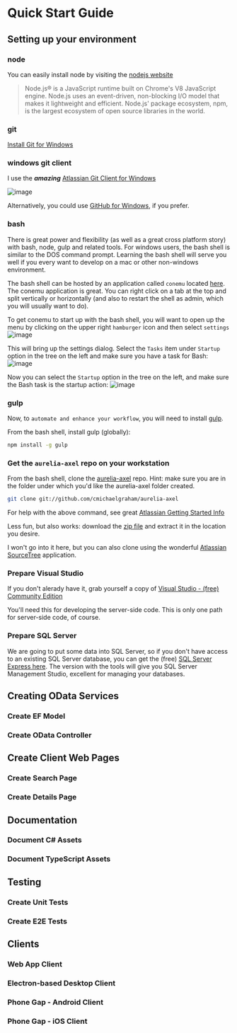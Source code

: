 # Quick Start Guide

## Setting up your environment

### node

You can easily install node by visiting the [nodejs website](https://nodejs.org/en/)

> Node.js® is a JavaScript runtime built on Chrome's V8 JavaScript engine. Node.js uses an event-driven, non-blocking I/O model that makes it lightweight and efficient. Node.js' package ecosystem, npm, is the largest ecosystem of open source libraries in the world.

### git

[Install Git for Windows](http://git-scm.com/download/win)

### windows git client

I use the ***amazing*** [Atlassian Git Client for Windows](https://www.atlassian.com/software/sourcetree/overview/)

![image](https://cloud.githubusercontent.com/assets/10272832/13898503/b840b87c-ed98-11e5-8516-8a04297be101.png)

Alternatively, you could use [GitHub for Windows](https://windows.github.com/), if you prefer.


### bash

There is great power and flexibility (as well as a great cross platform story) with bash, node, gulp and related tools.  For windows users, the bash shell is similar to the DOS command prompt.  Learning the bash shell will serve you well if you every want to develop on a mac or other non-windows environment.

The bash shell can be hosted by an application called `conemu` located [here](https://conemu.github.io/).  The conemu application is great.  You can right click on a tab at the top and split vertically or horizontally (and also to restart the shell as admin, which you will usually want to do).

To get conemu to start up with the bash shell, you will want to open up the menu by clicking on the upper right `hamburger` icon and then select `settings`
![image](https://cloud.githubusercontent.com/assets/10272832/13898408/caa2c878-ed95-11e5-9acd-e91e0e9cfb2a.png)

This will bring up the settings dialog.  Select the `Tasks` item under `Startup` option in the tree on the left and make sure you have a task for Bash:
![image](https://cloud.githubusercontent.com/assets/10272832/13898433/6dbbdc02-ed96-11e5-8950-239aeaf3dbef.png)

Now you can select the `Startup` option in the tree on the left, and make sure the Bash task is the startup action:
![image](https://cloud.githubusercontent.com/assets/10272832/13898442/ad8078e8-ed96-11e5-8f62-a173319dd76c.png)

### gulp

Now, to `automate and enhance your workflow`, you will need to install [gulp](http://gulpjs.com/).

From the bash shell, install gulp (globally):

```bash
npm install -g gulp
```

### Get the `aurelia-axel` repo on your workstation

From the bash shell, clone the [aurelia-axel](https://github.com/cmichaelgraham/aurelia-axel) repo.  Hint: make sure you are in the folder under which you'd like the aurelia-axel folder created.

```bash
git clone git://github.com/cmichaelgraham/aurelia-axel
```

For help with the above command, see great [Atlassian Getting Started Info](https://www.atlassian.com/git/tutorials/setting-up-a-repository/git-clone)

Less fun, but also works: download the [zip file](https://github.com/cmichaelgraham/aurelia-axel/archive/master.zip) and extract it in the location you desire.

I won't go into it here, but you can also clone using the wonderful [Atlassian SourceTree](https://www.atlassian.com/software/sourcetree/overview/) application.

### Prepare Visual Studio

If you don't alerady have it, grab yourself a copy of [Visual Studio - (free) Community Edition](https://www.visualstudio.com/products/visual-studio-community-vs)

You'll need this for developing the server-side code.  This is only one path for server-side code, of course.

### Prepare SQL Server

We are going to put some data into SQL Server, so if you don't have access to an existing SQL Server database, you can get the (free) [SQL Server Express here](https://www.microsoft.com/en-us/server-cloud/products/sql-server-editions/sql-server-express.aspx).  The version with the tools will give you SQL Server Management Studio, excellent for managing your databases.

## Creating OData Services

### Create EF Model

### Create OData Controller

## Create Client Web Pages

### Create Search Page

### Create Details Page

## Documentation

### Document C# Assets

### Document TypeScript Assets

## Testing

### Create Unit Tests

### Create E2E Tests

## Clients

### Web App Client

### Electron-based Desktop Client

### Phone Gap - Android Client

### Phone Gap - iOS Client
